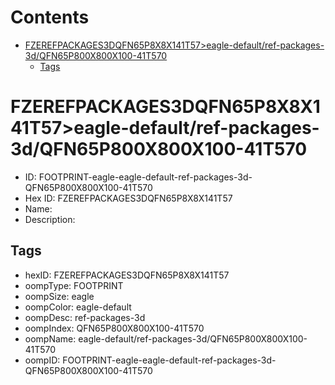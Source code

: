 



Contents
========

* [FZEREFPACKAGES3DQFN65P8X8X141T57>eagle-default/ref-packages-3d/QFN65P800X800X100-41T570](#fzerefpackages3dqfn65p8x8x141t57eagle-defaultref-packages-3dqfn65p800x800x100-41t570)
	* [Tags](#tags)

# FZEREFPACKAGES3DQFN65P8X8X141T57>eagle-default/ref-packages-3d/QFN65P800X800X100-41T570

- ID: FOOTPRINT-eagle-eagle-default-ref-packages-3d-QFN65P800X800X100-41T570
- Hex ID: FZEREFPACKAGES3DQFN65P8X8X141T57
- Name: 
- Description: 

## Tags

- hexID: FZEREFPACKAGES3DQFN65P8X8X141T57
- oompType: FOOTPRINT
- oompSize: eagle
- oompColor: eagle-default
- oompDesc: ref-packages-3d
- oompIndex: QFN65P800X800X100-41T570
- oompName: eagle-default/ref-packages-3d/QFN65P800X800X100-41T570
- oompID: FOOTPRINT-eagle-eagle-default-ref-packages-3d-QFN65P800X800X100-41T570
